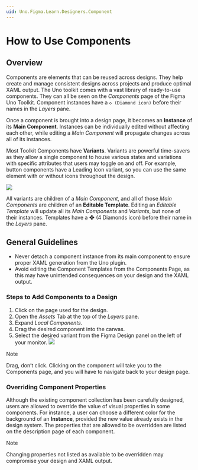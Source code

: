 ```yaml
---
uid: Uno.Figma.Learn.Designers.Component
---
```


# How to Use Components

## Overview

Components are elements that can be reused across designs. They help create and manage consistent designs across projects and produce optimal XAML output. The Uno toolkit comes with a vast library of ready-to-use components. They can all be seen on the *Components* page of the Figma Uno Toolkit. Component instances have a `◇ (Diamond icon)` before their names in the *Layers* pane.

Once a component is brought into a design page, it becomes an **Instance** of its **Main Component**. Instances can be individually edited without affecting each other, while editing a *Main Component* will propagate changes across all of its instances.

Most Toolkit Components have **Variants**. Variants are powerful time-savers as they allow a single component to house various states and variations with specific attributes that users may toggle on and off. For example, button components have a Leading Icon variant, so you can use the same element with or without icons throughout the design.

![](assets/components-variants.png)

All variants are children of a *Main Component*, and all of those *Main Components* are children of an **Editable Template**. Editing an *Editable Template* will update all its *Main Components* and *Variants*, but none of their instances. Templates have a ❖ (4 Diamonds icon) before their name in the *Layers* pane.

## General Guidelines

- Never detach a component instance from its main component to ensure proper XAML generation from the Uno plugin.
- Avoid editing the Component Templates from the Components Page, as this may have unintended consequences on your design and the XAML output.

### Steps to Add Components to a Design

1. Click on the page used for the design.
2. Open the *Assets* Tab at the top of the *Layers* pane.
3. Expand *Local Components*.
4. Drag the desired component into the canvas.
5. Select the desired variant from the Figma Design panel on the left of your monitor.
   ![](assets/component-properties.png)

> [!NOTE]
> Drag, don’t click. Clicking on the component will take you to the Components page, and you will have to navigate back to your design page.

### Overriding Component Properties
 
 Although the existing component collection has been carefully designed, users are allowed to override the value of visual properties in some components. For instance, a user can choose a different color for the background of an **Instance**, provided the new value already exists in the design system. The properties that are allowed to be overridden are listed on the description page of each component.

> [!NOTE]
> Changing properties not listed as available to be overridden may compromise your design and XAML output.
